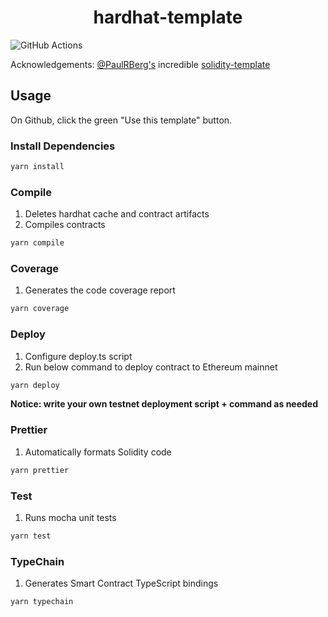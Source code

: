  # <h1 align="center"> hardhat-template </h1>

![GitHub Actions](https://github.com/dmj16/hardhat-template/actions/workflows/node.js.yml/badge.svg)

Acknowledgements: [@PaulRBerg's](https://twitter.com/PaulRBerg) incredible [solidity-template](https://github.com/paulrberg/solidity-template)

## Usage

On Github, click the green "Use this template" button.

### Install Dependencies

```sh
yarn install
```

### Compile

1. Deletes hardhat cache and contract artifacts
2. Compiles contracts

```sh
yarn compile
```

### Coverage

1. Generates the code coverage report

```sh
yarn coverage
```

### Deploy

1. Configure deploy.ts script
2. Run below command to deploy contract to Ethereum mainnet

```sh
yarn deploy
```

**Notice: write your own testnet deployment script + command as needed**

### Prettier

1. Automatically formats Solidity code

```sh
yarn prettier
```

### Test

1. Runs mocha unit tests

```sh
yarn test
```

### TypeChain

1. Generates Smart Contract TypeScript bindings

```sh
yarn typechain
```
